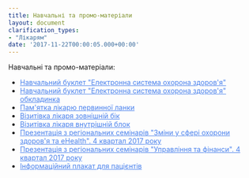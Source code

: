 ```yaml
---
title: Навчальні та промо-матеріали
layout: document
clarification_types:
- "Лікарям"
date: '2017-11-22T00:00:05.000+00:00'
---
```


Навчальні та промо-матеріали:

* <a style="color: #4880ed" href="/uploads/2017/11/22/eHealth_buklet.pdf" target="_blank">Навчальний буклет "Електронна система охорона здоров'я"</a>
* <a style="color: #4880ed" href="/uploads/2017/11/22/eHealth_buklet_cover.pdf" target="_blank">Навчальний буклет "Електронна система охорона здоров'я" обкладинка</a>
* <a style="color: #4880ed" href="/uploads/2017/11/22/doctors_note.pdf" target="_blank">Пам'ятка лікарю первинної ланки</a>
* <a style="color: #4880ed" href="/uploads/2017/11/22/90_50_external.pdf" target="_blank">Візитівка лікаря зовнішній бік</a>
* <a style="color: #4880ed" href="/uploads/2017/11/22/90_50_internal.pdf" target="_blank">Візитівка лікаря внутрішній блок</a>
* <a style="color: #4880ed" href="/uploads/2017/11/22/eHealth_regional_seminars.pdf" target="_blank">Презентація з регіональних семінарів "Зміни у сфері охорони здоров'я та eHealth". 4 квартал 2017 року</a>
* <a style="color: #4880ed" href="/uploads/2017/11/22/eHealth_regional_seminars_finance.pdf" target="_blank">Презентація з регіональних семінарів "Управління та фінанси". 4 квартал 2017 року</a>
* <a style="color: #4880ed" href="/uploads/2017/11/22/poster_A2.pdf" target="_blank">Інформаційний плакат для пацієнтів</a>

